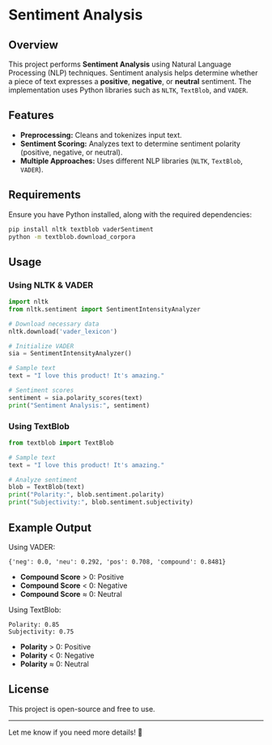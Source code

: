 # Sentiment Analysis

## Overview
This project performs **Sentiment Analysis** using Natural Language Processing (NLP) techniques. Sentiment analysis helps determine whether a piece of text expresses a **positive**, **negative**, or **neutral** sentiment. The implementation uses Python libraries such as `NLTK`, `TextBlob`, and `VADER`.

## Features
- **Preprocessing:** Cleans and tokenizes input text.
- **Sentiment Scoring:** Analyzes text to determine sentiment polarity (positive, negative, or neutral).
- **Multiple Approaches:** Uses different NLP libraries (`NLTK`, `TextBlob`, `VADER`).

## Requirements
Ensure you have Python installed, along with the required dependencies:
```sh
pip install nltk textblob vaderSentiment
python -m textblob.download_corpora
```

## Usage
### **Using NLTK & VADER**
```python
import nltk
from nltk.sentiment import SentimentIntensityAnalyzer

# Download necessary data
nltk.download('vader_lexicon')

# Initialize VADER
sia = SentimentIntensityAnalyzer()

# Sample text
text = "I love this product! It's amazing."

# Sentiment scores
sentiment = sia.polarity_scores(text)
print("Sentiment Analysis:", sentiment)
```

### **Using TextBlob**
```python
from textblob import TextBlob

# Sample text
text = "I love this product! It's amazing."

# Analyze sentiment
blob = TextBlob(text)
print("Polarity:", blob.sentiment.polarity)
print("Subjectivity:", blob.sentiment.subjectivity)
```

## Example Output
Using VADER:
```
{'neg': 0.0, 'neu': 0.292, 'pos': 0.708, 'compound': 0.8481}
```
- **Compound Score** > 0: Positive
- **Compound Score** < 0: Negative
- **Compound Score** ≈ 0: Neutral

Using TextBlob:
```
Polarity: 0.85
Subjectivity: 0.75
```
- **Polarity** > 0: Positive
- **Polarity** < 0: Negative
- **Polarity** ≈ 0: Neutral

## License
This project is open-source and free to use.

---
Let me know if you need more details! 🚀

